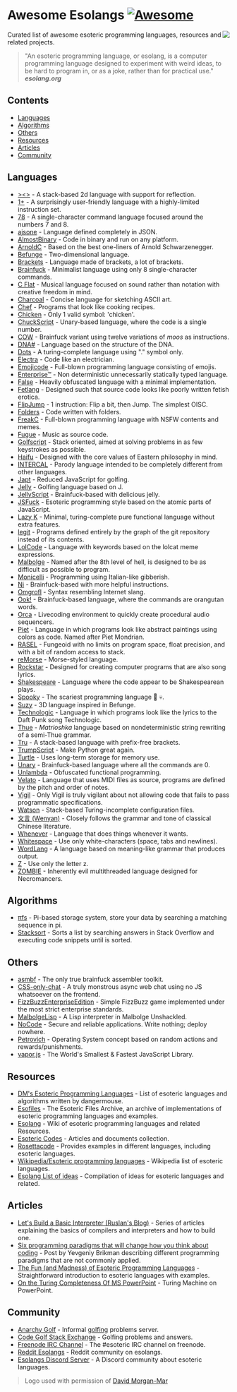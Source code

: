 # Awesome Esolangs [![Awesome](https://awesome.re/badge.svg)](https://awesome.re)

<img src="logo_piet.png" align="right">

Curated list of awesome esoteric programming languages, resources and related projects.


> "An esoteric programming language, or esolang, is a computer programming language designed to experiment with weird ideas, to be hard to program in, or as a joke, rather than for practical use."  
> ***esolang.org***


## Contents
* [Languages](#languages)
* [Algorithms](#algorithms)
* [Others](#others)
* [Resources](#resources)
* [Articles](#articles)
* [Community](#community)


## Languages

* [><>](https://esolangs.org/wiki/fish) - A stack-based 2d language with support for reflection.
* [1+](https://esolangs.org/wiki/1%2B) - A surprisingly user-friendly language with a highly-limited instruction set.
* [78](https://github.com/oatmealine/78) - A single-character command language focused around the numbers 7 and 8.
* [ajsone](https://www.quaxio.com/ajsone) - Language defined completely in JSON.
* [AlmostBinary](https://github.com/wsdt/AlmostBinary) - Code in binary and run on any platform.
* [ArnoldC](http://lhartikk.github.io/ArnoldC) - Based on the best one-liners of Arnold Schwarzenegger.
* [Befunge](https://esolangs.org/wiki/Befunge) - Two-dimensional language.
* [Brackets](https://github.com/kvbc/brackets) - Language made of brackets, a lot of brackets.
* [Brainfuck](https://esolangs.org/wiki/Brainfuck) - Minimalist language using only 8 single-character commands.
* [C Flat](https://github.com/NicksterSand/Cflat) - Musical language focused on sound rather than notation with creative freedom in mind.
* [Charcoal](https://github.com/somebody1234/Charcoal) - Concise language for sketching ASCII art.
* [Chef](http://www.dangermouse.net/esoteric/chef.html) - Programs that look like cooking recipes.
* [Chicken](https://esolangs.org/wiki/Chicken) - Only 1 valid symbol: 'chicken'.
* [ChuckScript](https://github.com/angrykoala/chuckscript) - Unary-based language, where the code is a single number.
* [COW](https://esolangs.org/wiki/COW) - Brainfuck variant using twelve variations of *moos* as instructions.
* [DNA#](https://esolangs.org/wiki/DNA-Sharp) - Language based on the structure of the DNA.
* [Dots](https://github.com/josconno/dots) - A turing-complete language using "." symbol only.
* [Electra](https://github.com/DolphyWind/Electra-Lang) - Code like an electrician.
* [Emojicode](http://www.emojicode.org) - Full-blown programming language consisting of emojis.
* [Enterprise™](https://github.com/joaomilho/Enterprise) - Non deterministic unnecessarily statically typed language.
* [False](http://strlen.com/false-language) - Heavily obfuscated language with a minimal implementation.
* [Fetlang](https://github.com/Property404/fetlang) - Designed such that source code looks like poorly written fetish erotica.
* [FlipJump](https://github.com/tomhea/flip-jump) - 1 instruction: Flip a bit, then Jump. The simplest OISC.
* [Folders](https://github.com/rottytooth/Folders) - Code written with folders.
* [FreakC](https://github.com/FreakC-Foundation/FreakC) - Full-blown programming language with NSFW contents and memes.
* [Fugue](https://esolangs.org/wiki/Fugue) - Music as source code.
* [Golfscript](http://www.golfscript.com/golfscript) - Stack oriented, aimed at solving problems in as few keystrokes as possible.
* [Haifu](http://www.dangermouse.net/esoteric/haifu.html) - Designed with the core values of Eastern philosophy in mind.
* [INTERCAL](http://www.catb.org/~esr/intercal) - Parody language intended to be completely different from other languages.
* [Japt](https://github.com/ETHproductions/japt) - Reduced JavaScript for golfing.
* [Jelly](https://github.com/DennisMitchell/jellylanguage) - Golfing language based on J.
* [JellyScript](https://github.com/nguyenphuminh/Jellyscript) - Brainfuck-based with delicious jelly.
* [JSFuck](https://github.com/aemkei/jsfuck) - Esoteric programming style based on the atomic parts of JavaScript.
* [Lazy K](https://tromp.github.io/cl/lazy-k.html) - Minimal, turing-complete pure functional language without extra features.
* [legit](https://morr.cc/legit) - Programs defined entirely by the graph of the git repository instead of its contents.
* [LolCode](http://lolcode.org) - Language with keywords based on the lolcat meme expressions.
* [Malbolge](https://esolangs.org/wiki/Malbolge) - Named after the 8th level of hell, is designed to be as difficult as possible to program.
* [Monicelli](https://github.com/esseks/monicelli) - Programming using Italian-like gibberish.
* [Ni](https://github.com/DeybisMelendez/ni) - Brainfuck-based with more helpful instructions.
* [Omgrofl](https://esolangs.org/wiki/Omgrofl) - Syntax resembling Internet slang.
* [Ook!](http://www.dangermouse.net/esoteric/ook.html) - Brainfuck-based language, where the commands are orangutan words.
* [Orca](https://hundredrabbits.itch.io/orca) - Livecoding environment to quickly create procedural audio sequencers.
* [Piet](http://www.dangermouse.net/esoteric/piet.html) -  Language in which programs look like abstract paintings using colors as code. Named after Piet Mondrian.
* [RASEL](https://github.com/Nakilon/rasel) - Fungeoid with no limits on program space, float precision, and with a bit of random access to stack.
* [reMorse](http://esolangs.org/wiki/reMorse) - Morse-styled language.
* [Rockstar](https://github.com/dylanbeattie/rockstar) - Designed for creating computer programs that are also song lyrics.
* [Shakespeare](http://shakespearelang.sourceforge.net) - Language where the code appear to be Shakespearean plays.
* [Spooky](https://spookylang.com) - The scariest programming language  :jack_o_lantern: :skull:.
* [Suzy](https://github.com/gvx/suzy) - 3D language inspired in Befunge.
* [Technologic](https://esolangs.org/wiki/Technologic) - Language in which programs look like the lyrics to the Daft Punk song Technologic.
* [Thue](https://github.com/jcolag/Thue) - *Matrioshka* language based on nondeterministic string rewriting of a semi-Thue grammar.
* [Tru](https://github.com/sungwoncho/tru) - A stack-based language with prefix-free brackets.
* [TrumpScript](https://github.com/samshadwell/TrumpScript) - Make Python great again.
* [Turtle](https://github.com/TypeMonkey/Turtle) - Uses long-term storage for memory use.
* [Unary](https://esolangs.org/wiki/Unary) - Brainfuck-based language where all the commands are 0.
* [Unlambda](http://www.madore.org/~david/programs/unlambda) - Obfuscated functional programming.
* [Velato](http://velato.net) - Language that uses MIDI files as source, programs are defined by the pitch and order of notes.
* [Vigil](https://github.com/munificent/vigil) - Only Vigil is truly vigilant about not allowing code that fails to pass programmatic specifications.
* [Watson](https://github.com/genkami/watson) - Stack-based Turing-incomplete configuration files.
* [文言 (Wenyan)](http://wenyan-lang.lingdong.works) - Closely follows the grammar and tone of classical Chinese literature.
* [Whenever](http://www.dangermouse.net/esoteric/whenever.html) - Language that does things whenever it wants.
* [Whitespace](http://web.archive.org/web/20150623025348/http://compsoc.dur.ac.uk/whitespace) - Use only white-characters (space, tabs and newlines).
* [WordLang](https://github.com/WilliamRagstad/WordLang) - A language based on meaning-like grammar that produces output.
* [Z](https://esolangs.org/wiki/Z) - Use only the letter z.
* [ZOMBIE](https://www.dangermouse.net/esoteric/zombie.html) - Inherently evil multithreaded language designed for Necromancers.

## Algorithms

* [πfs](https://github.com/philipl/pifs) - Pi-based storage system, store your data by searching a matching sequence in pi.
* [Stacksort](https://gkoberger.github.io/stacksort) - Sorts a list by searching answers in Stack Overflow and executing code snippets until is sorted.

## Others

* [asmbf](https://github.com/kspalaiologos/asmbf) - The only true brainfuck assembler toolkit.
* [CSS-only-chat](https://github.com/kkuchta/css-only-chat) - A truly monstrous async web chat using no JS whatsoever on the frontend.
* [FizzBuzzEnterpriseEdition](https://github.com/EnterpriseQualityCoding/FizzBuzzEnterpriseEdition) - Simple FizzBuzz game implemented under the most strict enterprise standards.
* [MalbolgeLisp](https://github.com/kspalaiologos/malbolge-lisp) - A Lisp interpreter in Malbolge Unshackled.
* [NoCode](https://github.com/kelseyhightower/nocode) - Secure and reliable applications. Write nothing; deploy nowhere.
* [Petrovich](http://www.dangermouse.net/esoteric/petrovich.html) - Operating System concept based on random actions and rewards/punishments.
* [vapor.js](https://github.com/madrobby/vapor.js) - The World's Smallest & Fastest JavaScript Library.

## Resources

* [DM's Esoteric Programming Languages](http://www.dangermouse.net/esoteric) - List of esoteric languages and algorithms written by dangermouse.
* [Esofiles](https://github.com/graue/esofiles) - The Esoteric Files Archive, an archive of implementations of esoteric programming languages and examples.
* [Esolang](https://esolangs.org) - Wiki of esoteric programming languages and related Resources.
* [Esoteric Codes](https://esoteric.codes) - Articles and documents collection.
* [Rosettacode](http://rosettacode.org/wiki/Rosetta_Code) - Provides examples in different languages, including esoteric languages.
* [Wikipedia/Esoteric programming languages](https://en.wikipedia.org/wiki/Esoteric_programming_language) - Wikipedia list of esoteric languages.
* [Esolang List of ideas](https://esolangs.org/wiki/List_of_ideas) - Compilation of ideas for esoteric languages and related.

## Articles

* [Let's Build a Basic Interpreter (Ruslan's Blog)](https://ruslanspivak.com/lsbasi-part1) - Series of articles explaining the basics of compilers and interpreters and how to build one.
* [Six programming paradigms that will change how you think about coding](http://www.ybrikman.com/writing/2014/04/09/six-programming-paradigms-that-will) - Post by Yevgeniy Brikman describing different programming paradigms that are not commonly applied.
* [The Fun (and Madness) of Esoteric Programming Languages](https://tomassetti.me/discovering-arcane-world-esoteric-programming-languages) - Straightforward introduction to esoteric languages with examples.
* [On the Turing Completeness Of MS PowerPoint](http://www.andrew.cmu.edu/user/twildenh/PowerPointTM/Paper.pdf) - Turing Machine on PowerPoint.

## Community

* [Anarchy Golf](http://golf.shinh.org) - Informal [golfing](https://en.wikipedia.org/wiki/Code_golf) problems server.
* [Code Golf Stack Exchange](https://codegolf.stackexchange.com) - Golfing problems and answers.
* [Freenode IRC Channel](http://webchat.freenode.net/?channels=esoteric&uio=d4) - The #esoteric IRC channel on freenode.
* [Reddit Esolangs](https://www.reddit.com/r/esolangs) - Reddit community on esolangs.
* [Esolangs Discord Server](https://discord.gg/SdFJQmd4QJ) - A Discord community about esoteric languages.


> Logo used with permission of [David Morgan-Mar](http://www.dangermouse.net/esoteric/piet/samples.html)
